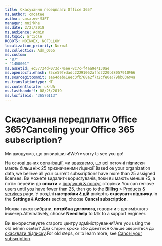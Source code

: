 ```yaml
---
title: Скасування передплати Office 365?
ms.author: cmcatee
author: cmcatee-MSFT
manager: mnirkhe
ms.date: 2/21/2018
ms.audience: Admin
ms.topic: article
ROBOTS: NOINDEX, NOFOLLOW
localization_priority: Normal
ms.collection: Adm_O365
ms.custom:
- "87"
- "1400001"
ms.assetid: ec57734d-073d-4aee-8c7c-f4aa9e7130ae
ms.openlocfilehash: 75ce59fedadc22291062affd2220b08057910966
ms.sourcegitcommit: ea64deba1eec3fb768a2f732cfe0ec79bb03694a
ms.translationtype: MT
ms.contentlocale: uk-UA
ms.lasthandoff: 08/23/2019
ms.locfileid: "36576113"
---
```

# <a name="canceling-your-office-365-subscription"></a><span data-ttu-id="a24ac-102">Скасування передплати Office 365?</span><span class="sxs-lookup"><span data-stu-id="a24ac-102">Canceling your Office 365 subscription?</span></span>

<span data-ttu-id="a24ac-103">Ми шкодуємо, що ви вирішили!</span><span class="sxs-lookup"><span data-stu-id="a24ac-103">We're sorry to see you go!</span></span>
  
<span data-ttu-id="a24ac-104">На основі даних організації, ми вважаємо, що всі поточні підписки мають більш ніж 25 призначеними ліцензії.</span><span class="sxs-lookup"><span data-stu-id="a24ac-104">Based on your organization data, we believe all your current subscriptions have more than 25 assigned licenses.</span></span> <span data-ttu-id="a24ac-105">Ви можете видалити користувачів, поки ви мають менше 25, а потім перейти до **оплати** \> [продукції & послуг](https://go.microsoft.com/fwlink/p/?linkid=842054) сторінки.</span><span class="sxs-lookup"><span data-stu-id="a24ac-105">You can remove users until you have fewer than 25, then go to the **Billing** \> [Products & services](https://go.microsoft.com/fwlink/p/?linkid=842054) page.</span></span> <span data-ttu-id="a24ac-106">У розділі **настройки & дій** виберіть **скасувати підписку**.</span><span class="sxs-lookup"><span data-stu-id="a24ac-106">In the **Settings & Actions** section, choose **Cancel subscription**.</span></span>
  
<span data-ttu-id="a24ac-107">Можна також вибрати, **потрібна допомога,** говорити з допоміжного інженер.</span><span class="sxs-lookup"><span data-stu-id="a24ac-107">Alternatively, choose **Need help** to talk to a support engineer.</span></span>
  
<span data-ttu-id="a24ac-108">Ви використовуєте старого центру адміністрування?</span><span class="sxs-lookup"><span data-stu-id="a24ac-108">Are you using the old admin center?</span></span> <span data-ttu-id="a24ac-109">Для старих кроки або дізнатися більше зверніться до [скасувати підписку](https://docs.microsoft.com/office365/admin/subscriptions-and-billing/cancel-your-subscription).</span><span class="sxs-lookup"><span data-stu-id="a24ac-109">For old steps, or to learn more, see [Cancel your subscription](https://docs.microsoft.com/office365/admin/subscriptions-and-billing/cancel-your-subscription).</span></span>

